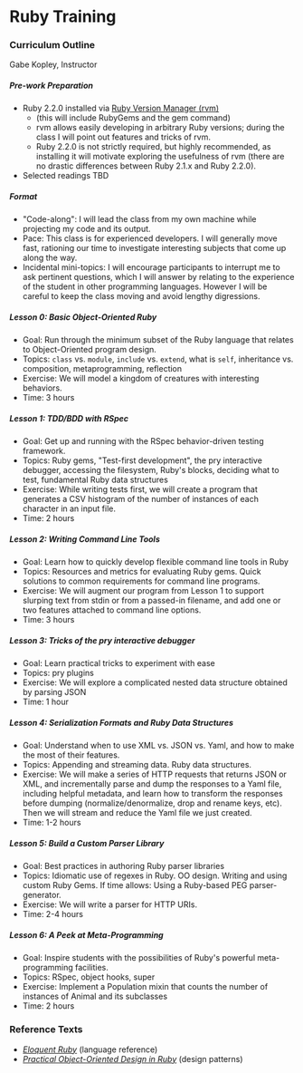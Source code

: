 # Ruby Training
### Curriculum Outline

Gabe Kopley, Instructor

##### Pre-work Preparation

* Ruby 2.2.0 installed via [Ruby Version Manager (rvm)](https://rvm.io/)
    - (this will include RubyGems and the gem command)
    - rvm allows easily developing in arbitrary Ruby versions; during the class I will point out features and tricks of rvm.
    - Ruby 2.2.0 is not strictly required, but highly recommended, as installing it will motivate exploring the usefulness of rvm (there are no drastic differences between Ruby 2.1.x and Ruby 2.2.0).
* Selected readings TBD

##### Format
* "Code-along": I will lead the class from my own machine while projecting my code and its output.
* Pace: This class is for experienced developers. I will generally move fast, rationing our time to investigate interesting subjects that come up along the way.
* Incidental mini-topics: I will encourage participants to interrupt me to ask pertinent questions, which I will answer by relating to the experience of the student in other programming languages. However I will be careful to keep the class moving and avoid lengthy digressions.

##### Lesson 0: Basic Object-Oriented Ruby 
* Goal: Run through the minimum subset of the Ruby language that relates to Object-Oriented program design.
* Topics: `class` vs. `module`, `include` vs. `extend`, what is `self`, inheritance vs. composition, metaprogramming, reflection
* Exercise: We will model a kingdom of creatures with interesting behaviors.
* Time: 3 hours

##### Lesson 1: TDD/BDD with RSpec
* Goal: Get up and running with the RSpec behavior-driven testing framework.
* Topics: Ruby gems, "Test-first development", the pry interactive debugger, accessing the filesystem, Ruby's blocks, deciding what to test, fundamental Ruby data structures
* Exercise: While writing tests first, we will create a program that generates a CSV histogram of the number of instances of each character in an input file.
* Time: 2 hours

##### Lesson 2: Writing Command Line Tools
* Goal: Learn how to quickly develop flexible command line tools in Ruby
* Topics: Resources and metrics for evaluating Ruby gems. Quick solutions to common requirements for command line programs.
* Exercise: We will augment our program from Lesson 1 to support slurping text from stdin or from a passed-in filename, and add one or two features attached to command line options.
* Time: 3 hours

##### Lesson 3: Tricks of the pry interactive debugger
* Goal: Learn practical tricks to experiment with ease
* Topics: pry plugins
* Exercise: We will explore a complicated nested data structure obtained by parsing JSON
* Time:  1 hour

##### Lesson 4: Serialization Formats and Ruby Data Structures
* Goal: Understand when to use XML vs. JSON vs. Yaml, and how to make the most of their features.
* Topics: Appending and streaming data. Ruby data structures.
* Exercise: We will make a series of HTTP requests that returns JSON or XML, and incrementally parse and dump the responses to a Yaml file, including helpful metadata, and learn how to transform the responses before dumping (normalize/denormalize, drop and rename keys, etc). Then we will stream and reduce the Yaml file we just created.
* Time:  1-2 hours

##### Lesson 5: Build a Custom Parser Library
* Goal: Best practices in authoring Ruby parser libraries
* Topics: Idiomatic use of regexes in Ruby. OO design. Writing and using custom Ruby Gems. If time allows: Using a Ruby-based PEG parser-generator.
* Exercise: We will write a parser for HTTP URIs.
* Time: 2-4 hours

##### Lesson 6: A Peek at Meta-Programming

* Goal: Inspire students with the possibilities of Ruby's powerful meta-programming facilities.
* Topics: RSpec, object hooks, super
* Exercise: Implement a Population mixin that counts the number of instances of Animal and its subclasses
* Time: 2 hours

### Reference Texts

* [_Eloquent Ruby_](http://www.amazon.com/Eloquent-Ruby-Addison-Wesley-Professional-Series/dp/0321584104) (language reference)
* [_Practical Object-Oriented Design in Ruby_](http://www.amazon.com/Practical-Object-Oriented-Design-Ruby-Addison-Wesley/dp/0321721330) (design patterns)
